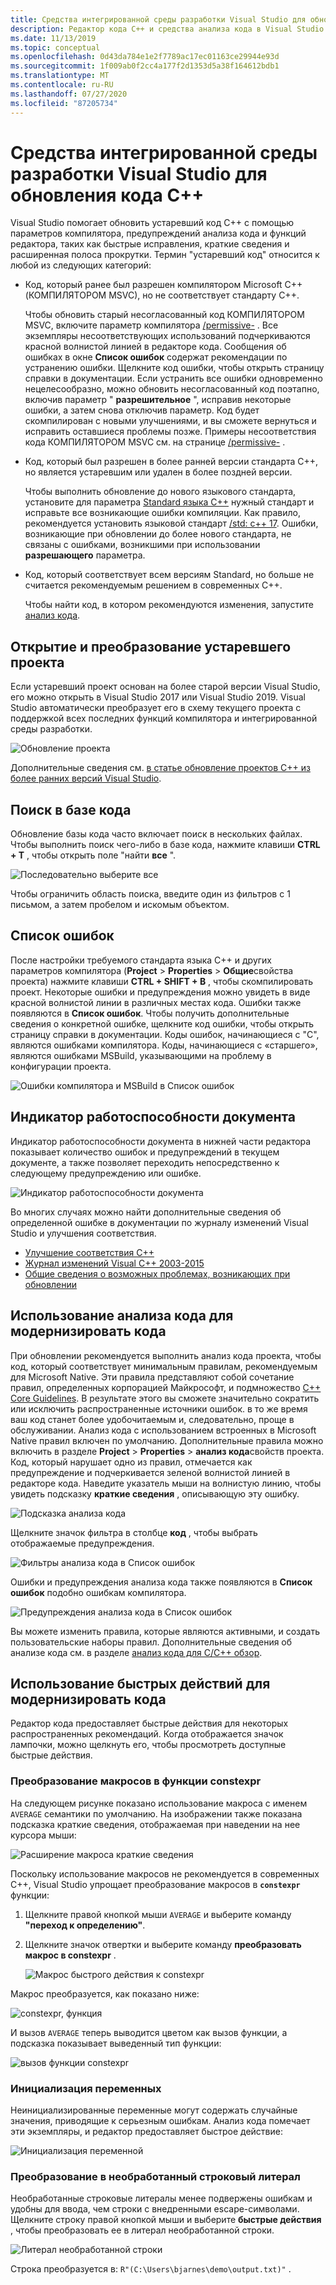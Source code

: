 ```yaml
---
title: Средства интегрированной среды разработки Visual Studio для обновления кода C++
description: Редактор кода C++ и средства анализа кода в Visual Studio позволяют модернизировать базу кода C++.
ms.date: 11/13/2019
ms.topic: conceptual
ms.openlocfilehash: 0d43da784e1e2f7789ac17ec01163ce29944e93d
ms.sourcegitcommit: 1f009ab0f2cc4a177f2d1353d5a38f164612bdb1
ms.translationtype: MT
ms.contentlocale: ru-RU
ms.lasthandoff: 07/27/2020
ms.locfileid: "87205734"
---
```

# <a name="visual-studio-ide-tools-for-upgrading-c-code"></a>Средства интегрированной среды разработки Visual Studio для обновления кода C++

Visual Studio помогает обновить устаревший код C++ с помощью параметров компилятора, предупреждений анализа кода и функций редактора, таких как быстрые исправления, краткие сведения и расширенная полоса прокрутки. Термин "устаревший код" относится к любой из следующих категорий:

- Код, который ранее был разрешен компилятором Microsoft C++ (КОМПИЛЯТОРОМ MSVC), но не соответствует стандарту C++.

   Чтобы обновить старый несогласованный код КОМПИЛЯТОРОМ MSVC, включите параметр компилятора [/permissive-](../build/reference/permissive-standards-conformance.md) . Все экземпляры несоответствующих использований подчеркиваются красной волнистой линией в редакторе кода. Сообщения об ошибках в окне **Список ошибок** содержат рекомендации по устранению ошибки. Щелкните код ошибки, чтобы открыть страницу справки в документации. Если устранить все ошибки одновременно нецелесообразно, можно обновить несогласованный код поэтапно, включив параметр " **разрешительное** ", исправив некоторые ошибки, а затем снова отключив параметр. Код будет скомпилирован с новыми улучшениями, и вы сможете вернуться и исправить оставшиеся проблемы позже. Примеры несоответствия кода КОМПИЛЯТОРОМ MSVC см. на странице [/permissive-](../build/reference/permissive-standards-conformance.md) .

- Код, который был разрешен в более ранней версии стандарта C++, но является устаревшим или удален в более поздней версии.

   Чтобы выполнить обновление до нового языкового стандарта, установите для параметра [Standard языка C++](../build/reference/std-specify-language-standard-version.md) нужный стандарт и исправьте все возникающие ошибки компиляции. Как правило, рекомендуется установить языковой стандарт [/std: c++ 17](../build/reference/std-specify-language-standard-version.md). Ошибки, возникающие при обновлении до более нового стандарта, не связаны с ошибками, возникшими при использовании **разрешающего** параметра.

- Код, который соответствует всем версиям Standard, но больше не считается рекомендуемым решением в современных C++.

   Чтобы найти код, в котором рекомендуются изменения, запустите [анализ кода](/cpp/code-quality/code-analysis-for-c-cpp-overview).

## <a name="open-and-convert-a-legacy-project"></a>Открытие и преобразование устаревшего проекта

Если устаревший проект основан на более старой версии Visual Studio, его можно открыть в Visual Studio 2017 или Visual Studio 2019. Visual Studio автоматически преобразует его в схему текущего проекта с поддержкой всех последних функций компилятора и интегрированной среды разработки.

![Обновление проекта](media/upgrade-dialog-v142.png "Обновление проекта")

Дополнительные сведения см. [в статье обновление проектов C++ из более ранних версий Visual Studio](upgrading-projects-from-earlier-versions-of-visual-cpp.md).

## <a name="search-the-code-base"></a>Поиск в базе кода

Обновление базы кода часто включает поиск в нескольких файлах. Чтобы выполнить поиск чего-либо в базе кода, нажмите клавиши **CTRL + T** , чтобы открыть поле "найти **все** ".

![Последовательно выберите все](media/go-to-all.png "Последовательно выберите все")

Чтобы ограничить область поиска, введите один из фильтров с 1 письмом, а затем пробелом и искомым объектом.

## <a name="error-list"></a>Список ошибок

После настройки требуемого стандарта языка C++ и других параметров компилятора (**Project**  >  **Properties**  >  **Общие**свойства проекта) нажмите клавиши **CTRL + SHIFT + B** , чтобы скомпилировать проект. Некоторые ошибки и предупреждения можно увидеть в виде красной волнистой линии в различных местах кода. Ошибки также появляются в **Список ошибок**. Чтобы получить дополнительные сведения о конкретной ошибке, щелкните код ошибки, чтобы открыть страницу справки в документации. Коды ошибок, начинающиеся с "C", являются ошибками компилятора. Коды, начинающиеся с «старшего», являются ошибками MSBuild, указывающими на проблему в конфигурации проекта.

![Ошибки компилятора и MSBuild в Список ошибок](media/compiler-error-list.png "Ошибки компилятора и MSBuild в Список ошибок")

## <a name="document-health-indicator"></a>Индикатор работоспособности документа

Индикатор работоспособности документа в нижней части редактора показывает количество ошибок и предупреждений в текущем документе, а также позволяет переходить непосредственно к следующему предупреждению или ошибке.

![Индикатор работоспособности документа](media/document-health-indicator.png "Индикатор работоспособности документа")

Во многих случаях можно найти дополнительные сведения об определенной ошибке в документации по журналу изменений Visual Studio и улучшения соответствия.

- [Улучшение соответствия C++](../overview/cpp-conformance-improvements.md)
- [Журнал изменений Visual C++ 2003-2015](visual-cpp-change-history-2003-2015.md)
- [Общие сведения о возможных проблемах, возникающих при обновлении](overview-of-potential-upgrade-issues-visual-cpp.md)

## <a name="use-code-analysis-to-modernize-your-code"></a>Использование анализа кода для модернизировать кода

При обновлении рекомендуется выполнить анализ кода проекта, чтобы код, который соответствует минимальным правилам, рекомендуемым для Microsoft Native. Эти правила представляют собой сочетание правил, определенных корпорацией Майкрософт, и подмножество [C++ Core Guidelines](https://isocpp.github.io/CppCoreGuidelines/CppCoreGuidelines). В результате этого вы сможете значительно сократить или исключить распространенные источники ошибок. в то же время ваш код станет более удобочитаемым и, следовательно, проще в обслуживании. Анализ кода с использованием встроенных в Microsoft Native правил включен по умолчанию. Дополнительные правила можно включить в разделе **Project**  >  **Properties**  >  **анализ кода**свойств проекта. Код, который нарушает одно из правил, отмечается как предупреждение и подчеркивается зеленой волнистой линией в редакторе кода. Наведите указатель мыши на волнистую линию, чтобы увидеть подсказку **краткие сведения** , описывающую эту ошибку.

![Подсказка анализа кода](media/code-analysis-tooltip.png "Предупреждение анализа кода")

Щелкните значок фильтра в столбце **код** , чтобы выбрать отображаемые предупреждения.

![Фильтры анализа кода в Список ошибок](media/code-analysis-filter.png "Фильтры анализа кода в Список ошибок")

Ошибки и предупреждения анализа кода также появляются в **Список ошибок** подобно ошибкам компилятора.

![Предупреждения анализа кода в Список ошибок](media/code-analysis-error-list.png "Предупреждения анализа кода в Список ошибок")

Вы можете изменить правила, которые являются активными, и создать пользовательские наборы правил. Дополнительные сведения об анализе кода см. в разделе [анализ кода для C/C++ обзор](/cpp/code-quality/code-analysis-for-c-cpp-overview).

## <a name="use-quick-actions-to-modernize-code"></a>Использование быстрых действий для модернизировать кода

Редактор кода предоставляет быстрые действия для некоторых распространенных рекомендаций. Когда отображается значок лампочки, можно щелкнуть его, чтобы просмотреть доступные быстрые действия.

### <a name="convert-macros-to-constexpr-functions"></a>Преобразование макросов в функции constexpr

На следующем рисунке показано использование макроса с именем `AVERAGE` семантики по умолчанию. На изображении также показана подсказка краткие сведения, отображаемая при наведении на нее курсора мыши:

![Расширение макроса краткие сведения](media/macro-expansion-quick-info.png "Расширение макроса краткие сведения ToolTip")

Поскольку использование макросов не рекомендуется в современных C++, Visual Studio упрощает преобразование макросов в **`constexpr`** функции:

1. Щелкните правой кнопкой мыши `AVERAGE` и выберите команду **"переход к определению"**.
2. Щелкните значок отвертки и выберите команду **преобразовать макрос в constexpr** .

   ![Макрос быстрого действия к constexpr](media/quick-action-macro-to-constexpr.png "Макрос быстрого действия к constexpr")

Макрос преобразуется, как показано ниже:

![constexpr, функция](media/constexpr-function.png "constexpr, функция")

И вызов `AVERAGE` теперь выводится цветом как вызов функции, а подсказка показывает выведенный тип функции:

![вызов функции constexpr](media/constexpr-function-call.png "вызов функции constexpr")

### <a name="initialize-variables"></a>Инициализация переменных

Неинициализированные переменные могут содержать случайные значения, приводящие к серьезным ошибкам. Анализ кода помечает эти экземпляры, и редактор предоставляет быстрое действие:

![Инициализация переменной](media/init-variable.png "Быстрое действие инициализации переменной")

### <a name="convert-to-raw-string-literal"></a>Преобразование в необработанный строковый литерал

Необработанные строковые литералы менее подвержены ошибкам и удобны для ввода, чем строки с внедренными escape-символами. Щелкните строку правой кнопкой мыши и выберите **быстрые действия** , чтобы преобразовать ее в литерал необработанной строки.

![Литерал необработанной строки](media/raw-string-literal.png "Литерал необработанной строки")

Строка преобразуется в: `R"(C:\Users\bjarnes\demo\output.txt)"` .
